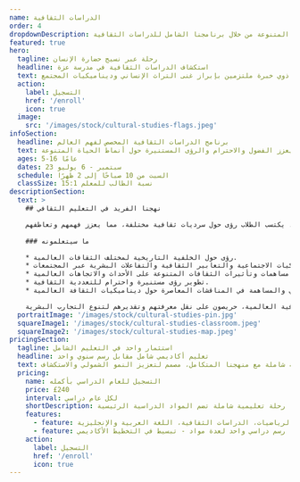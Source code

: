 ```yaml
---
name: الدراسات الثقافية
order: 4
dropdownDescription: استكشف غنى الثقافات المتنوعة من خلال برنامجنا الشامل للدراسات الثقافية.
featured: true
hero:
  tagline: رحلة عبر نسيج حضارة الإنسان
  headline: استكشاف الدراسات الثقافية في مدرسة عزة
  text: اغوص في عوالم الثقافات البشرية، القديمة والحديثة، بإشراف معلمين ذوي خبرة ملتزمين بإبراز غنى التراث الإنساني وديناميكيات المجتمع.
  action:
    label: التسجيل
    href: '/enroll'
    icon: true
  image:
    src: '/images/stock/cultural-studies-flags.jpeg'
infoSection:
  headline: برنامج الدراسات الثقافية المخصص لفهم العالم
  text: كشف طبقات المجتمعات البشرية المختلفة، من المعالم التاريخية إلى الظواهر المعاصرة، من خلال منهج يعزز الفضول والاحترام والرؤى المستنيرة حول أنماط الحياة المتنوعة.
  ages: 5-16 عامًا
  dates: 23 سبتمبر - 6 يوليو
  schedule: السبت من 10 صباحًا إلى 2 ظهرًا
  classSize: نسبة الطالب للمعلم 15:1
descriptionSection:
  text: >
    ## نهجنا الفريد في التعليم الثقافي

    من الحضارات القديمة إلى المجتمعات الحديثة، يمتد برنامجنا عبر الزمان والمكان، مانحًا الطلاب لمحة عن العادات والتقاليد والتأثيرات التي شكلت تاريخ الإنسانية وتفاعلاتها. من خلال جلسات تشاركية، يكتسب الطلاب رؤى حول سرديات ثقافية مختلفة، مما يعزز فهمهم وتعاطفهم.
        
    ### ما سيتعلمونه

    * رؤى حول الخلفية التاريخية لمختلف الثقافات العالمية.
    * فهم الديناميكيات الاجتماعية والتعابير الثقافية والتفاعلات البشرية عبر المجتمعات.
    * التعرف على مساهمات وتأثيرات الثقافات المتنوعة على الأحداث والاتجاهات العالمية.
    * تطوير رؤى مستنيرة واحترام للتعددية الثقافية.
    * مهارات لتحليل السرديات الثقافية بشكل نقدي والمساهمة في المناقشات المعاصرة حول ديناميكيات الثقافة العالمية.

    نخلق أجواء تعليمية تشجع على الاستكشاف والاحترام، وهي ضرورية لفهم طبيعة المجتمعات البشرية المتعددة الأوجه. معلمونا ليسوا مجرد مدرسين، بل هم مرشدون يضيئون الطريق عبر المناظر الثقافية العالمية، حريصون على نقل معرفتهم وتقديرهم لتنوع التجارب البشرية.
  portraitImage: '/images/stock/cultural-studies-pin.jpg'
  squareImage1: '/images/stock/cultural-studies-classroom.jpeg'
  squareImage2: '/images/stock/cultural-studies-map.jpeg'
pricingSection:
  tagline: استثمار واحد في التعليم الشامل
  headline: تعليم أكاديمي شامل مقابل رسم سنوي واحد
  text: انغمس في تجربة تعليمية شاملة مع منهجنا المتكامل، مصمم لتعزيز النمو الشمولي والاستكشاف.
  pricing:
    name: التسجيل للعام الدراسي بأكمله
    price: £240
    interval: لكل عام دراسي
    shortDescription: رحلة تعليمية شاملة تضم المواد الدراسية الرئيسية
    features:
      - feature: منهج شامل يشمل الرياضيات، الدراسات الثقافية، اللغة العربية والإنجليزية
      - feature: رسم دراسي واحد لعدة مواد - تبسيط في التخطيط الأكاديمي
    action:
      label: التسجيل
      href: '/enroll'
      icon: true
---
```

